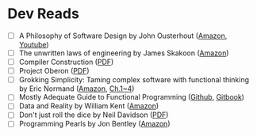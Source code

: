 # Dev Reads

- [ ] A Philosophy of Software Design by John Ousterhout ([Amazon](https://www.amazon.com/Philosophy-Software-Design-John-Ousterhout/dp/1732102201), [Youtube](https://www.youtube.com/watch?v=bmSAYlu0NcY))
- [ ] The unwritten laws of engineering by James Skakoon ([Amazon](https://www.amazon.com/Unwritten-Laws-Engineering-James-Skakoon/dp/0791861961))
- [ ] Compiler Construction ([PDF](https://inf.ethz.ch/personal/wirth/CompilerConstruction/index.html))
- [ ] Project Oberon ([PDF](https://inf.ethz.ch/personal/wirth/ProjectOberon/index.html))
- [ ] Grokking Simplicity: Taming complex software with functional thinking by Eric Normand ([Amazon](https://www.amazon.com/Grokking-Simplicity-software-functional-thinking/dp/1617296201), [Ch.1~4](https://livebook.manning.com/book/grokking-simplicity/welcome/v-2/))
- [ ] Mostly Adequate Guide to Functional Programming ([Github](https://github.com/MostlyAdequate/mostly-adequate-guide), [Gitbook](https://mostly-adequate.gitbook.io/mostly-adequate-guide/))
- [ ] Data and Reality by William Kent ([Amazon](https://www.amazon.com/Data-Reality-Perspective-Perceiving-Information/dp/1935504215))
- [ ] Don't just roll the dice by Neil Davidson ([PDF](https://neildavidson.com/downloads/dont-just-roll-the-dice-2.0.0.pdf))
- [ ] Programming Pearls by Jon Bentley ([Amazon](https://www.amazon.com/Programming-Pearls-2nd-Jon-Bentley/dp/0201657880))